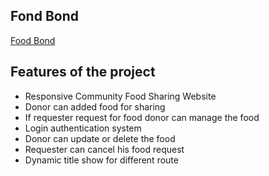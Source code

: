 ## Fond Bond
[Food Bond](https://food-bond.web.app/)


## Features of the project
- Responsive Community Food Sharing Website
- Donor can added food for sharing
- If requester request for food donor can manage the food
- Login authentication system
- Donor can update or delete the food
- Requester can cancel his food request
- Dynamic title show for different route
